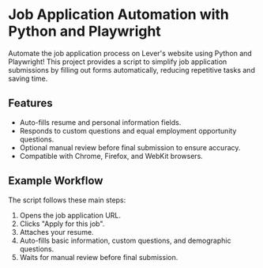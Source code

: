 # Job Application Automation with Python and Playwright

Automate the job application process on Lever's website using Python and Playwright! This project provides a script to simplify job application submissions by filling out forms automatically, reducing repetitive tasks and saving time.

## Features

- Auto-fills resume and personal information fields.
- Responds to custom questions and equal employment opportunity questions.
- Optional manual review before final submission to ensure accuracy.
- Compatible with Chrome, Firefox, and WebKit browsers.

## Example Workflow

The script follows these main steps:

1. Opens the job application URL.
2. Clicks "Apply for this job".
3. Attaches your resume.
4. Auto-fills basic information, custom questions, and demographic questions.
5. Waits for manual review before final submission.
